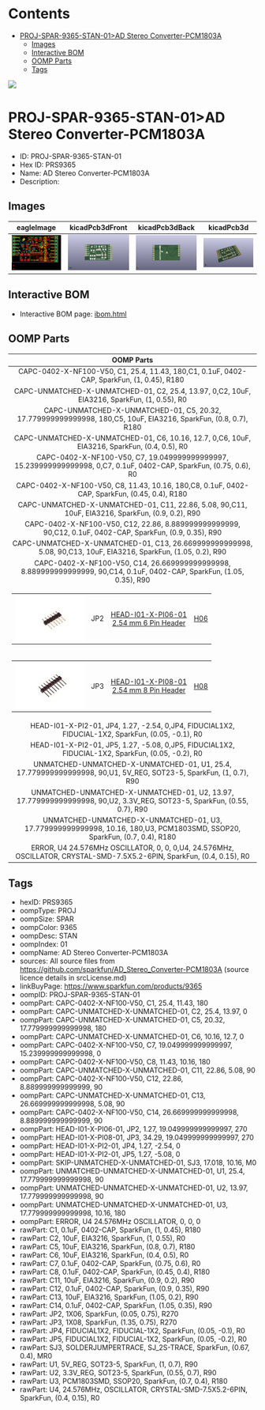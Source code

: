 



Contents
========

* [PROJ-SPAR-9365-STAN-01>AD Stereo Converter-PCM1803A](#proj-spar-9365-stan-01ad-stereo-converter-pcm1803a)
	* [Images](#images)
	* [Interactive BOM](#interactive-bom)
	* [OOMP Parts](#oomp-parts)
	* [Tags](#tags)
  
![][im]
# PROJ-SPAR-9365-STAN-01>AD Stereo Converter-PCM1803A

- ID: PROJ-SPAR-9365-STAN-01
- Hex ID: PRS9365
- Name: AD Stereo Converter-PCM1803A
- Description: 

## Images
  
  

|eagleImage|kicadPcb3dFront|kicadPcb3dBack|kicadPcb3d|
| :---: | :---: | :---: | :---: |
|[![eagleImage](eagleImage_140.png)](eagleImage_600.png)|[![kicadPcb3dFront](kicadPcb3dFront_140.png)](kicadPcb3dFront_600.png)|[![kicadPcb3dBack](kicadPcb3dBack_140.png)](kicadPcb3dBack_600.png)|[![kicadPcb3d](kicadPcb3d_140.png)](kicadPcb3d_600.png)|

## Interactive BOM

- Interactive BOM page: [ibom.html](kicad/bom/ibom.html)

## OOMP Parts
  

|OOMP Parts|
| :---: |
|CAPC-0402-X-NF100-V50, C1, 25.4, 11.43, 180,C1, 0.1uF, 0402-CAP, SparkFun, (1, 0.45), R180|
|CAPC-UNMATCHED-X-UNMATCHED-01, C2, 25.4, 13.97, 0,C2, 10uF, EIA3216, SparkFun, (1, 0.55), R0|
|CAPC-UNMATCHED-X-UNMATCHED-01, C5, 20.32, 17.779999999999998, 180,C5, 10uF, EIA3216, SparkFun, (0.8, 0.7), R180|
|CAPC-UNMATCHED-X-UNMATCHED-01, C6, 10.16, 12.7, 0,C6, 10uF, EIA3216, SparkFun, (0.4, 0.5), R0|
|CAPC-0402-X-NF100-V50, C7, 19.049999999999997, 15.239999999999998, 0,C7, 0.1uF, 0402-CAP, SparkFun, (0.75, 0.6), R0|
|CAPC-0402-X-NF100-V50, C8, 11.43, 10.16, 180,C8, 0.1uF, 0402-CAP, SparkFun, (0.45, 0.4), R180|
|CAPC-UNMATCHED-X-UNMATCHED-01, C11, 22.86, 5.08, 90,C11, 10uF, EIA3216, SparkFun, (0.9, 0.2), R90|
|CAPC-0402-X-NF100-V50, C12, 22.86, 8.889999999999999, 90,C12, 0.1uF, 0402-CAP, SparkFun, (0.9, 0.35), R90|
|CAPC-UNMATCHED-X-UNMATCHED-01, C13, 26.669999999999998, 5.08, 90,C13, 10uF, EIA3216, SparkFun, (1.05, 0.2), R90|
|CAPC-0402-X-NF100-V50, C14, 26.669999999999998, 8.889999999999999, 90,C14, 0.1uF, 0402-CAP, SparkFun, (1.05, 0.35), R90|
|<table><tr><td>![HEAD-I01-X-PI06-01](https://raw.githubusercontent.com/oomlout/oomlout_OOMP_parts/main/HEAD-I01-X-PI06-01/image_140.jpg)</td><td> JP2</td><td>[HEAD-I01-X-PI06-01<br>2.54 mm 6 Pin Header](https://github.com/oomlout/oomlout_OOMP_parts/tree/main/HEAD-I01-X-PI06-01/)</td><td>[H06](https://github.com/oomlout/oomlout_OOMP_parts/tree/main/HEAD-I01-X-PI06-01/)</td></tr></table>|
|<table><tr><td>![HEAD-I01-X-PI08-01](https://raw.githubusercontent.com/oomlout/oomlout_OOMP_parts/main/HEAD-I01-X-PI08-01/image_140.jpg)</td><td> JP3</td><td>[HEAD-I01-X-PI08-01<br>2.54 mm 8 Pin Header](https://github.com/oomlout/oomlout_OOMP_parts/tree/main/HEAD-I01-X-PI08-01/)</td><td>[H08](https://github.com/oomlout/oomlout_OOMP_parts/tree/main/HEAD-I01-X-PI08-01/)</td></tr></table>|
|HEAD-I01-X-PI2-01, JP4, 1.27, -2.54, 0,JP4, FIDUCIAL1X2, FIDUCIAL-1X2, SparkFun, (0.05, -0.1), R0|
|HEAD-I01-X-PI2-01, JP5, 1.27, -5.08, 0,JP5, FIDUCIAL1X2, FIDUCIAL-1X2, SparkFun, (0.05, -0.2), R0|
|UNMATCHED-UNMATCHED-X-UNMATCHED-01, U1, 25.4, 17.779999999999998, 90,U1, 5V_REG, SOT23-5, SparkFun, (1, 0.7), R90|
|UNMATCHED-UNMATCHED-X-UNMATCHED-01, U2, 13.97, 17.779999999999998, 90,U2, 3.3V_REG, SOT23-5, SparkFun, (0.55, 0.7), R90|
|UNMATCHED-UNMATCHED-X-UNMATCHED-01, U3, 17.779999999999998, 10.16, 180,U3, PCM1803SMD, SSOP20, SparkFun, (0.7, 0.4), R180|
|ERROR, U4 24.576MHz OSCILLATOR, 0, 0, 0,U4, 24.576MHz, OSCILLATOR, CRYSTAL-SMD-7.5X5.2-6PIN, SparkFun, (0.4, 0.15), R0|

## Tags

- hexID: PRS9365
- oompType: PROJ
- oompSize: SPAR
- oompColor: 9365
- oompDesc: STAN
- oompIndex: 01
- oompName: AD Stereo Converter-PCM1803A
- sources: All source files from https://github.com/sparkfun/AD_Stereo_Converter-PCM1803A (source licence details in srcLicense.md)
- linkBuyPage: https://www.sparkfun.com/products/9365
- oompID: PROJ-SPAR-9365-STAN-01
- oompPart: CAPC-0402-X-NF100-V50, C1, 25.4, 11.43, 180
- oompPart: CAPC-UNMATCHED-X-UNMATCHED-01, C2, 25.4, 13.97, 0
- oompPart: CAPC-UNMATCHED-X-UNMATCHED-01, C5, 20.32, 17.779999999999998, 180
- oompPart: CAPC-UNMATCHED-X-UNMATCHED-01, C6, 10.16, 12.7, 0
- oompPart: CAPC-0402-X-NF100-V50, C7, 19.049999999999997, 15.239999999999998, 0
- oompPart: CAPC-0402-X-NF100-V50, C8, 11.43, 10.16, 180
- oompPart: CAPC-UNMATCHED-X-UNMATCHED-01, C11, 22.86, 5.08, 90
- oompPart: CAPC-0402-X-NF100-V50, C12, 22.86, 8.889999999999999, 90
- oompPart: CAPC-UNMATCHED-X-UNMATCHED-01, C13, 26.669999999999998, 5.08, 90
- oompPart: CAPC-0402-X-NF100-V50, C14, 26.669999999999998, 8.889999999999999, 90
- oompPart: HEAD-I01-X-PI06-01, JP2, 1.27, 19.049999999999997, 270
- oompPart: HEAD-I01-X-PI08-01, JP3, 34.29, 19.049999999999997, 270
- oompPart: HEAD-I01-X-PI2-01, JP4, 1.27, -2.54, 0
- oompPart: HEAD-I01-X-PI2-01, JP5, 1.27, -5.08, 0
- oompPart: SKIP-UNMATCHED-X-UNMATCHED-01, SJ3, 17.018, 10.16, M0
- oompPart: UNMATCHED-UNMATCHED-X-UNMATCHED-01, U1, 25.4, 17.779999999999998, 90
- oompPart: UNMATCHED-UNMATCHED-X-UNMATCHED-01, U2, 13.97, 17.779999999999998, 90
- oompPart: UNMATCHED-UNMATCHED-X-UNMATCHED-01, U3, 17.779999999999998, 10.16, 180
- oompPart: ERROR, U4 24.576MHz OSCILLATOR, 0, 0, 0
- rawPart: C1, 0.1uF, 0402-CAP, SparkFun, (1, 0.45), R180
- rawPart: C2, 10uF, EIA3216, SparkFun, (1, 0.55), R0
- rawPart: C5, 10uF, EIA3216, SparkFun, (0.8, 0.7), R180
- rawPart: C6, 10uF, EIA3216, SparkFun, (0.4, 0.5), R0
- rawPart: C7, 0.1uF, 0402-CAP, SparkFun, (0.75, 0.6), R0
- rawPart: C8, 0.1uF, 0402-CAP, SparkFun, (0.45, 0.4), R180
- rawPart: C11, 10uF, EIA3216, SparkFun, (0.9, 0.2), R90
- rawPart: C12, 0.1uF, 0402-CAP, SparkFun, (0.9, 0.35), R90
- rawPart: C13, 10uF, EIA3216, SparkFun, (1.05, 0.2), R90
- rawPart: C14, 0.1uF, 0402-CAP, SparkFun, (1.05, 0.35), R90
- rawPart: JP2, 1X06, SparkFun, (0.05, 0.75), R270
- rawPart: JP3, 1X08, SparkFun, (1.35, 0.75), R270
- rawPart: JP4, FIDUCIAL1X2, FIDUCIAL-1X2, SparkFun, (0.05, -0.1), R0
- rawPart: JP5, FIDUCIAL1X2, FIDUCIAL-1X2, SparkFun, (0.05, -0.2), R0
- rawPart: SJ3, SOLDERJUMPERTRACE, SJ_2S-TRACE, SparkFun, (0.67, 0.4), MR0
- rawPart: U1, 5V_REG, SOT23-5, SparkFun, (1, 0.7), R90
- rawPart: U2, 3.3V_REG, SOT23-5, SparkFun, (0.55, 0.7), R90
- rawPart: U3, PCM1803SMD, SSOP20, SparkFun, (0.7, 0.4), R180
- rawPart: U4, 24.576MHz, OSCILLATOR, CRYSTAL-SMD-7.5X5.2-6PIN, SparkFun, (0.4, 0.15), R0



[im]: kicadPcb3d_450.png
